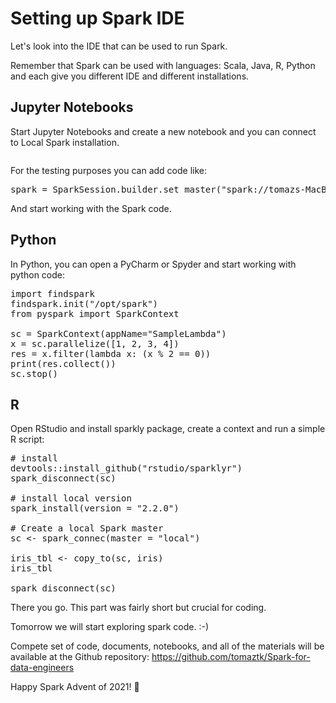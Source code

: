 # Setting up Spark IDE

<!-- wp:paragraph -->
<p>Let's look into the IDE that can be used to run Spark. </p>
<!-- /wp:paragraph -->

<!-- wp:paragraph -->
<p>Remember that Spark can be used with languages: Scala, Java, R, Python and each give you different IDE and different installations.</p>
<!-- /wp:paragraph -->

<!-- wp:heading -->
<h2 id="jupyter-notebooks">Jupyter Notebooks</h2>
<!-- /wp:heading -->

<!-- wp:paragraph -->
<p>Start Jupyter Notebooks and create a new notebook and you can connect to Local Spark installation.</p>
<!-- /wp:paragraph -->

<!-- wp:image {"id":7668,"sizeSlug":"large","linkDestination":"media"} -->
<figure class="wp-block-image size-large"><a href="https://tomaztsql.files.wordpress.com/2021/12/image-19.png"><img src="https://tomaztsql.files.wordpress.com/2021/12/image-19.png?w=1024" alt="" class="wp-image-7668"/></a></figure>
<!-- /wp:image -->

<!-- wp:paragraph -->
<p>For the testing purposes you can add code like:</p>
<!-- /wp:paragraph -->

<!-- wp:syntaxhighlighter/code {"language":"scala"} -->
<pre class="wp-block-syntaxhighlighter-code">spark = SparkSession.builder.set_master("spark://tomazs-MacBook-Air.local:7077")</pre>
<!-- /wp:syntaxhighlighter/code -->

<!-- wp:paragraph -->
<p>And start working with the Spark code.</p>
<!-- /wp:paragraph -->

<!-- wp:heading -->
<h2 id="python">Python</h2>
<!-- /wp:heading -->

<!-- wp:paragraph -->
<p>In Python, you can open a PyCharm or Spyder and start working with python code:</p>
<!-- /wp:paragraph -->

<!-- wp:syntaxhighlighter/code {"language":"python"} -->
<pre class="wp-block-syntaxhighlighter-code">import findspark
findspark.init("/opt/spark")
from pyspark import SparkContext

sc = SparkContext(appName="SampleLambda")
x = sc.parallelize([1, 2, 3, 4])
res = x.filter(lambda x: (x % 2 == 0))
print(res.collect())
sc.stop()</pre>
<!-- /wp:syntaxhighlighter/code -->

<!-- wp:heading -->
<h2 id="r">R</h2>
<!-- /wp:heading -->

<!-- wp:paragraph -->
<p>Open RStudio and install sparkly package, create a context and run a simple R script:</p>
<!-- /wp:paragraph -->

<!-- wp:syntaxhighlighter/code {"language":"r"} -->
<pre class="wp-block-syntaxhighlighter-code"># install
devtools::install_github("rstudio/sparklyr")
spark_disconnect(sc)

# install local version
spark_install(version = "2.2.0")

# Create a local Spark master 
sc &lt;- spark_connec(master = "local")

iris_tbl &lt;- copy_to(sc, iris)
iris_tbl

spark_disconnect(sc)</pre>
<!-- /wp:syntaxhighlighter/code -->

<!-- wp:paragraph -->
<p>There you go. This part was fairly short but crucial for coding. </p>
<!-- /wp:paragraph -->

<!-- wp:paragraph -->
<p>Tomorrow we will start exploring spark code. :-)</p>
<!-- /wp:paragraph -->

<!-- wp:paragraph -->
<p>Compete set of code, documents, notebooks, and all of the materials will be available at the Github repository:&nbsp;<a rel="noreferrer noopener" href="https://github.com/tomaztk/Spark-for-data-engineers" target="_blank">https://github.com/tomaztk/Spark-for-data-engineers</a></p>
<!-- /wp:paragraph -->

<!-- wp:paragraph -->
<p>Happy Spark Advent of 2021! 🙂</p>
<!-- /wp:paragraph -->